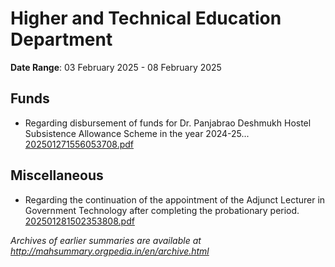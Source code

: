 # Higher and Technical Education Department

**Date Range**: 03 February 2025 - 08 February 2025


## Funds
- Regarding disbursement of funds for Dr. Panjabrao Deshmukh Hostel Subsistence Allowance Scheme in the year 2024-25...\
  [202501271556053708.pdf](https://gr.maharashtra.gov.in/Site/Upload/Government%20Resolutions/English/202501271556053708.pdf)

## Miscellaneous
- Regarding the continuation of the appointment of the Adjunct Lecturer in Government Technology after completing the probationary period.\
  [202501281502353808.pdf](https://gr.maharashtra.gov.in/Site/Upload/Government%20Resolutions/English/202501281502353808.pdf)


*Archives of earlier summaries are available at http://mahsummary.orgpedia.in/en/archive.html*